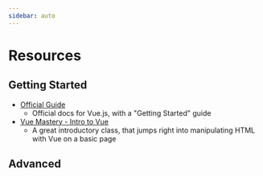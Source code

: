 ```yaml
---
sidebar: auto
---
```


# Resources

## Getting Started

- [Official Guide](https://vuejs.org/v2/guide/)
  - Official docs for Vue.js, with a "Getting Started" guide
- [Vue Mastery - Intro to Vue](https://www.vuemastery.com/courses/intro-to-vue-js/vue-instance)
  - A great introductory class, that jumps right into manipulating HTML with Vue on a basic page

## Advanced
